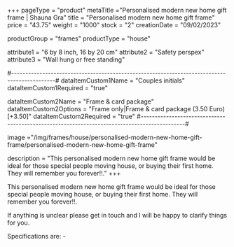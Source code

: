+++
pageType = "product"
metaTitle ="Personalised modern new home gift frame | Shauna Gra"
title = "Personalised modern new home gift frame"
price = "43.75"
weight = "1000"
stock = "2"
creationDate = "09/02/2023"

productGroup = "frames"
productType = "house"

attribute1 = "6 by 8 inch, 16 by 20 cm" 
attribute2 = "Safety perspex"
attribute3 = "Wall hung or free standing"

#---------------------------------------------------------------------------------------------#
dataItemCustom1Name = "Couples initials"
dataItemCustom1Required = "true"

dataItemCustom2Name = "Frame & card package"
dataItemCustom2Options = "Frame only|Frame & card package (3.50 Euro)[+3.50]"
dataItemCustom2Required = "true"
#---------------------------------------------------------------------------------------------#

image ="/img/frames/house/personalised-modern-new-home-gift-frame/personalised-modern-new-home-gift-frame"

description = "This personalised modern new home gift frame would be ideal for those special people moving house, or buying their first home. They will remember you forever!!."
+++

This personalised modern new home gift frame would be ideal for those special people moving house, or buying their first home. They will remember you forever!!.

If anything is unclear please get in touch and I will be happy to clarify things for you.

Specifications are: -
